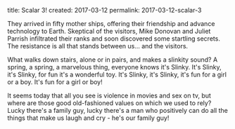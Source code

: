 title: Scalar 3!
created: 2017-03-12
permalink: 2017-03-12-scalar-3





They arrived in fifty mother ships, offering their friendship and advance technology to Earth. Skeptical of the visitors, Mike Donovan and Juliet Parrish infiltrated their ranks and soon discovered some startling secrets. The resistance is all that stands between us... and the visitors.

What walks down stairs, alone or in pairs, and makes a slinkity sound? A spring, a spring, a marvelous thing, everyone knows it's Slinky. It's Slinky, it's Slinky, for fun it's a wonderful toy. It's Slinky, it's Slinky, it's fun for a girl or a boy. It's fun for a girl or boy!

It seems today that all you see is violence in movies and sex on tv, but where are those good old-fashioned values on which we used to rely? Lucky there's a family guy, lucky there's a man who positively can do all the things that make us laugh and cry - he's our family guy!
